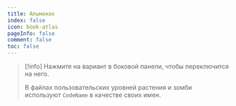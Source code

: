 ```yaml
---
title: Альманах
index: false
icon: book-atlas
pageInfo: false
comment: false
toc: false
---
```


> [!info]
> Нажмите на вариант в боковой панели, чтобы переключится на него.
>
> В файлах пользовательских уровней растения и зомби используют `CodeName` в качестве своих имен.

<script setup>
    import { onMounted } from 'vue';
    onMounted(() => {
        (window.adsbygoogle = window.adsbygoogle || []).push({});
    })
</script>

<Catalog />

<ins class="adsbygoogle"
style="display:block"
data-ad-client="ca-pub-2336226859954206"
data-ad-slot="7113006248"
data-ad-format="auto"
data-full-width-responsive="true"> </ins>